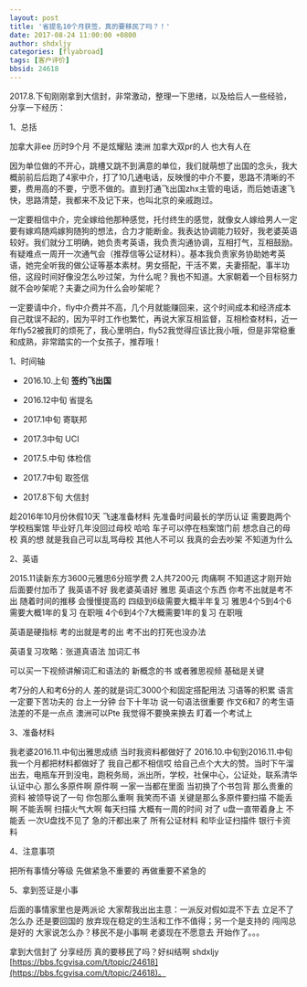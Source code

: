 ```yaml
---
layout: post
title: '省提名10个月获签，真的要移民了吗？！'
date: 2017-08-24 11:00:00 +0800
author: shdxljy 
categories: [flyabroad]
tags: [客户评价]
bbsid: 24618
---
```


2017.8.下旬刚刚拿到大信封，非常激动，整理一下思绪，以及给后人一些经验，分享一下经历：

1、总括

加拿大非ee 历时9个月 不是炫耀贴 澳洲 加拿大双pr的人 也大有人在

因为单位做的不开心，跳槽又跳不到满意的单位，我们就萌想了出国的念头，我大概前前后后跑了4家中介，打了10几通电话，反映慢的中介不要，思路不清晰的不要，费用高的不要，宁愿不做的。直到打通飞出国zhx主管的电话，而后她语速飞快，思路清楚，我都来不及记下来，也叫北京的亲戚跑过。

一定要相信中介，完全嫁给他那种感觉，托付终生的感觉，就像女人嫁给男人一定要有嫁鸡随鸡嫁狗随狗的想法，合力才能断金。我表达协调能力较好，我老婆英语较好。我们就分工明确，她负责考英语，我负责沟通协调，互相打气，互相鼓励。有疑难点一周开一次通气会（推荐信等公证材料）。基本我负责家务协助她考英语，她完全听我的做公证等基本素材。男女搭配，干活不累，夫妻搭配，事半功倍，这段时间好像没怎么吵过架，为什么呢？我也不知道。大家朝着一个目标努力就不会吵架呢？夫妻之间为什么会吵架呢？

一定要请中介，fly中介费并不高，几个月就能赚回来，这个时间成本和经济成本自己耽误不起的，因为平时工作也繁忙，再说大家互相监督，互相检查材料，近一年fly52被我盯的烦死了，我心里明白，fly52我觉得应该比我小哦，但是非常稳重和成熟，非常踏实的一个女孩子，推荐哦！

1、时间轴

- 2016.10.上旬 **签约飞出国**

- 2016.12中旬 省提名

- 2017.1中旬 寄联邦

- 2017.3中旬 UCI

- 2017.5.中旬 体检信

- 2017.7中旬 取签信

- 2017.8下旬 大信封

趁2016年10月份休假10天 飞速准备材料 先准备时间最长的学历认证 需要跑两个学校档案馆 毕业好几年没回过母校 哈哈 车子可以停在档案馆门前 想念自己的母校 真的想 就是我自己可以乱骂母校 其他人不可以 我真的会去吵架 不知道为什么

2、英语

2015.11读新东方3600元雅思6分班学费 2人共7200元 肉痛啊 不知道这才刚开始 后面要付加币了 我英语不好 我老婆英语好 雅思 英语这个东西 你考不出就是考不出 随着时间的推移 会慢慢提高的 四级到6级需要大概半年复习 雅思4个5到4个6需要大概1年的复习 在职哦 4个6到4个7大概需要1年的复习 在职哦

英语是硬指标 考的出就是考的出 考不出的打死也没办法

英语复习攻略：张道真语法 加词汇书

可以买一下视频讲解词汇和语法的 新概念的书 或者雅思视频 基础是关键

考7分的人和考6分的人 差的就是词汇3000个和固定搭配用法 习语等的积累 语言一定要下苦功夫的 台上一分钟 台下十年功 说一句语法很重要 作文6和7 的考生语法差的不是一点点 澳洲可以Pte 我觉得不要换来换去 盯着一个考试上

3、准备材料

我老婆2016.11.中旬出雅思成绩 当时我资料都做好了 2016.10.中旬到2016.11.中旬 我一个月都把材料都做好了 我自己都不相信哎 给自己点个大大的赞。当时下午溜出去，电瓶车开到没电，跑税务局，派出所，学校，社保中心，公证处，联系清华认证中心 那么多原件啊 原件啊 一家一当都在里面 当初换了个书包背 那么贵重的资料 被领导说了一句 你包那么重啊 我笑而不语 关键是那么多原件要扫描 不能丢啊 不能丢啊 扫描火气大啊 每天扫描 大概有一周的时间 对了 u盘一直带着身上 不能丢 一次U盘找不见了 急的汗都出来了 所有公证材料 和毕业证扫描件 银行卡资料

4、注意事项

把所有事情分等级 先做紧急不重要的 再做重要不紧急的

5、拿到签证是小事

后面的事情家里也是两派论 大家帮我出出主意：一派反对假如混不下去 立足不了怎么办 还是要回国的 放弃现在稳定的生活和工作不值得；另一个是支持的 闯闯总是好的 大家说怎么办？移民不是小事啊 老婆现在不愿意去 开始作了。。。

拿到大信封了 分享经历 真的要移民了吗？好纠结啊 shdxljy [https://bbs.fcgvisa.com/t/topic/24618](https://bbs.fcgvisa.com/t/topic/24618)。